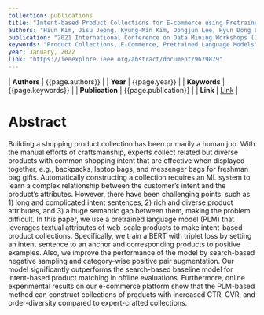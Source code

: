 ```yaml
---
collection: publications
title: "Intent-based Product Collections for E-commerce using Pretrained Language Models"
authors: "Hiun Kim, Jisu Jeong, Kyung-Min Kim, Dongjun Lee, Hyun Dong Lee, Dongpil Seo, <U>Jeeseung Han</U>, Dong Wook Park, Ji Ae Heo, Rak Yeong Kim"
publication: "2021 International Conference on Data Mining Workshops (ICDMW)"
keywords: "Product Collections, E-Commerce, Pretrained Language Models"
year: January, 2022
link: "https://ieeexplore.ieee.org/abstract/document/9679879"
---
```


| **Authors**           | {{page.authors}}      |
| **Year**              | {{page.year}}         |
| **Keywords**          | {{page.keywords}}     |
| **Publication**       | {{page.publication}}  |
| **Link**              | [Link]({{page.link}}) |

# Abstract
Building a shopping product collection has been primarily a human job. With the manual efforts of craftsmanship, experts collect related but diverse products with common shopping intent that are effective when displayed together, e.g., backpacks, laptop bags, and messenger bags for freshman bag gifts. Automatically constructing a collection requires an ML system to learn a complex relationship between the customer’s intent and the product’s attributes. However, there have been challenging points, such as 1) long and complicated intent sentences, 2) rich and diverse product attributes, and 3) a huge semantic gap between them, making the problem difficult. In this paper, we use a pretrained language model (PLM) that leverages textual attributes of web-scale products to make intent-based product collections. Specifically, we train a BERT with triplet loss by setting an intent sentence to an anchor and corresponding products to positive examples. Also, we improve the performance of the model by search-based negative sampling and category-wise positive pair augmentation. Our model significantly outperforms the search-based baseline model for intent-based product matching in offline evaluations. Furthermore, online experimental results on our e-commerce platform show that the PLM-based method can construct collections of products with increased CTR, CVR, and order-diversity compared to expert-crafted collections.
